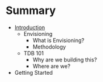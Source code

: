 # Summary

* [Introduction](README.md)
   * Envisioning
       * What is Envisioning?
       * Methodology
   * TDB 101
       * Why are we building this?
       * Where are we?
* Getting Started

